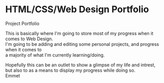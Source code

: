 # HTML/CSS/Web Design Portfolio
Project Portfolio

This is basically where I'm going to store most of my progress when it comes to Web Design.<br>
I'm going to be adding and editing some personal projects, and progress when it comes to <br>
a majority of what I'm currently learning/doing. 

Hopefully this can be an outlet to show a glimpse of my life and intrest,<br>
but also to as a means to display my progress while doing so.
<br>Emmet
